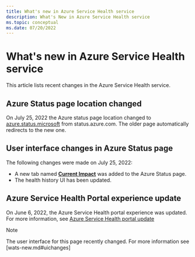 ```yaml
---
title: What's new in Azure Service Health service
description: What's New in Azure Service Health service
ms.topic: conceptual
ms.date: 07/20/2022
---
```


# What's new in Azure Service Health service

This article lists recent changes in the Azure Service Health service. 

## Azure Status page location changed
On July 25, 2022 the Azure status page location changed to [azure.status.microsoft](https://azure.status.microsoft) from status.azure.com. The older page automatically redirects to the new one. 

## User interface changes in Azure Status page
The following changes were made on July 25, 2022: 
 - A new tab named [**Current Impact**](azure-status-overview.md#current-impact-tab) was added to the Azure Status page.
 - The health history UI has been updated. 

## Azure Service Health Portal experience update
On June 6, 2022, the Azure Service Health portal experience was updated. For more information, see [Azure Service Health portal update](service-health-portal-update.md)

> [!NOTE]
> The user interface for this page recently changed. For more information see [wats-new.md#uichanges]